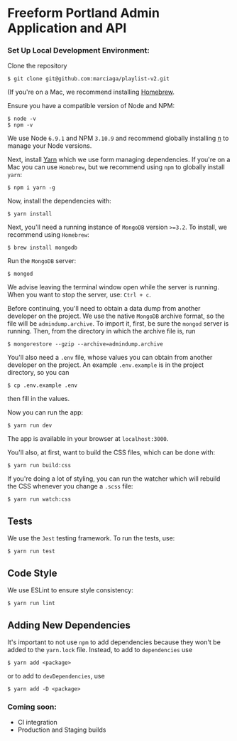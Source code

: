 # Freeform Portland Admin Application and API

### Set Up Local Development Environment:

Clone the repository
```
$ git clone git@github.com:marciaga/playlist-v2.git
```
(If you're on a Mac, we recommend installing [Homebrew](http://brew.sh/).

Ensure you have a compatible version of Node and NPM:
```
$ node -v
$ npm -v
```
We use Node `6.9.1` and NPM `3.10.9` and recommend globally installing [n](https://github.com/tj/n) to manage your Node versions.

Next, install [Yarn](https://yarnpkg.com/) which we use form managing dependencies. If you're on a Mac you can use `Homebrew`, but we recommend using `npm` to globally install `yarn`:
```
$ npm i yarn -g
```

Now, install the dependencies with:
```
$ yarn install
```

Next, you'll need a running instance of `MongoDB` version `>=3.2`. To install, we recommend using `Homebrew`:
```
$ brew install mongodb
```

Run the `MongoDB` server:
```
$ mongod
```
We advise leaving the terminal window open while the server is running. When you want to stop the server, use: `Ctrl + c`.

Before continuing, you'll need to obtain a data dump from another developer on the project. We use the native `MongoDB` archive format, so the file will be `admindump.archive`. To import it, first, be sure the `mongod` server is running. Then, from the directory in which the archive file is, run
```
$ mongorestore --gzip --archive=admindump.archive
```

You'll also need a `.env` file, whose values you can obtain from another developer on the project. An example `.env.example` is in the project directory, so you can
```
$ cp .env.example .env
```
then fill in the values.

Now you can run the app:
```
$ yarn run dev
```

The app is available in your browser at `localhost:3000`.

You'll also, at first, want to build the CSS files, which can be done with:
```
$ yarn run build:css
```

If you're doing a lot of styling, you can run the watcher which will rebuild the CSS whenever you change a `.scss` file:
```
$ yarn run watch:css
```

## Tests
We use the `Jest` testing framework.
To run the tests, use:
```
$ yarn run test
```

## Code Style
We use ESLint to ensure style consistency:
```
$ yarn run lint
```

## Adding New Dependencies
It's important to not use `npm` to add dependencies because they won't be added to the `yarn.lock` file. Instead, to add to `dependencies` use
```
$ yarn add <package>
```
or to add to `devDependencies`, use
```
$ yarn add -D <package>
```

### Coming soon:
* CI integration
* Production and Staging builds
